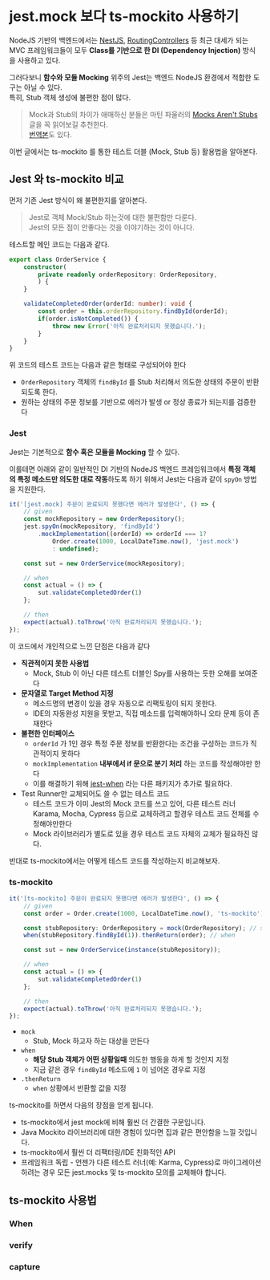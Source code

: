 # jest.mock 보다 ts-mockito 사용하기

NodeJS 기반의 백엔드에서는 [NestJS](https://docs.nestjs.com/providers#dependency-injection), [RoutingControllers](https://github.com/typestack/routing-controllers) 등 최근 대세가 되는 MVC 프레임워크들이 모두 **Class를 기반으로 한 DI (Dependency Injection)** 방식을 사용하고 있다.  
  
그러다보니 **함수와 모듈 Mocking** 위주의 Jest는 백엔드 NodeJS 환경에서 적합한 도구는 아닐 수 있다.  
특히, Stub 객체 생성에 불편한 점이 많다. 

> Mock과 Stub의 차이가 애매하신 분들은 마틴 파울러의 [Mocks Aren't Stubs](https://martinfowler.com/articles/mocksArentStubs.html) 글을 꼭 읽어보길 추천한다.  
> [번역본](https://sungjk.github.io/2022/02/03/mocks-arent-stubs.html)도 있다.

이번 글에서는 ts-mockito 를 통한 테스트 더블 (Mock, Stub 등) 활용법을 알아본다.

## Jest 와 ts-mockito 비교

먼저 기존 Jest 방식이 왜 불편한지를 알아본다.  

> Jest로 객체 Mock/Stub 하는것에 대한 불편함만 다룬다.  
> Jest의 모든 점이 안좋다는 것을 이야기하는 것이 아니다.
  
테스트할 메인 코드는 다음과 같다.  

```ts
export class OrderService {
    constructor(
        private readonly orderRepository: OrderRepository,
        ) {
    }

    validateCompletedOrder(orderId: number): void {
        const order = this.orderRepository.findById(orderId);
        if(order.isNotCompleted()) {
            throw new Error('아직 완료처리되지 못했습니다.');
        }
    }
}
```

위 코드의 테스트 코드는 다음과 같은 형태로 구성되어야 한다

*  `OrderRepository` 객체의 `findById` 를 Stub 처리해서 의도한 상태의 주문이 반환되도록 한다.
* 원하는 상태의 주문 정보를 기반으로 에러가 발생 or 정상 종료가 되는지를 검증한다

### Jest

Jest는 기본적으로 **함수 혹은 모듈을 Mocking** 할 수 있다.  

이를테면 아래와 같이 일반적인 DI 기반의 NodeJS 백엔드 프레임워크에서 **특정 객체의 특정 메소드만 의도한 대로 작동**하도록 하기 위해서 Jest는 다음과 같이 `spyOn` 방법을 지원한다.  
  
```ts
it('[jest.mock] 주문이 완료되지 못했다면 에러가 발생한다', () => {
    // given
    const mockRepository = new OrderRepository();
    jest.spyOn(mockRepository, 'findById')
        .mockImplementation((orderId) => orderId === 1?
            Order.create(1000, LocalDateTime.now(), 'jest.mock')
            : undefined);

    const sut = new OrderService(mockRepository);

    // when
    const actual = () => {
        sut.validateCompletedOrder(1)
    };

    // then
    expect(actual).toThrow('아직 완료처리되지 못했습니다.');
});
```

이 코드에서 개인적으로 느낀 단점은 다음과 같다

* **직관적이지 못한 사용법**
  * Mock, Stub 이 아닌 다른 테스트 더블인 Spy를 사용하는 듯한 오해를 보여준다
* **문자열로 Target Method 지정**
  * 메소드명의 변경이 있을 경우 자동으로 리팩토링이 되지 못한다.
  * IDE의 자동완성 지원을 못받고, 직접 메소드를 입력해야하니 오타 문제 등이 존재한다
* **불편한 인터페이스**
  * `orderId` 가 1인 경우 특정 주문 정보를 반환한다는 조건을 구성하는 코드가 직관적이지 못하다
  * `mockImplementation` **내부에서 if 문으로 분기 처리** 하는 코드를 작성해야만 한다
  * 이를 해결하기 위해 [jest-when](https://www.npmjs.com/package/jest-when) 라는 다른 패키지가 추가로 필요하다.  
* Test Runner만 교체되어도 쓸 수 없는 테스트 코드
  * 테스트 코드가 이미 Jest의 Mock 코드를 쓰고 있어, 다른 테스트 러너 Karama, Mocha, Cypress 등으로 교체하려고 할경우 테스트 코드 전체를 수정해야만한다
  * Mock 라이브러리가 별도로 있을 경우 테스트 코드 자체의 교체가 필요하진 않다. 

반대로 ts-mockito에서는 어떻게 테스트 코드를 작성하는지 비교해보자.

### ts-mockito

```ts
it('[ts-mockito] 주문이 완료되지 못했다면 에러가 발생한다', () => {
    // given
    const order = Order.create(1000, LocalDateTime.now(), 'ts-mockito');

    const stubRepository: OrderRepository = mock(OrderRepository); // stub 객체 생성
    when(stubRepository.findById(1)).thenReturn(order); // when

    const sut = new OrderService(instance(stubRepository));

    // when
    const actual = () => {
        sut.validateCompletedOrder(1)
    };

    // then
    expect(actual).toThrow('아직 완료처리되지 못했습니다.');
});
```

* `mock`
  * Stub, Mock 하고자 하는 대상을 만든다
* `when`
  * **해당 Stub 객체가 어떤 상황일때** 의도한 행동을 하게 할 것인지 지정
  * 지금 같은 경우 `findById` 메소드에 `1` 이 넘어온 경우로 지정
* `.thenReturn`
  * `when` 상황에서 반환할 값을 지정

ts-mockito를 하면서 다음의 장점을 얻게 됩니다.

* ts-mockito에서 jest mock에 비해 훨씬 더 간결한 구문입니다. 
* Java Mockito 라이브러리에 대한 경험이 있다면 집과 같은 편안함을 느낄 것입니다.
* ts-mockito에서 훨씬 더 리팩터링/IDE 친화적인 API
* 프레임워크 독립 - 언젠가 다른 테스트 러너(예: Karma, Cypress)로 마이그레이션하려는 경우 모든 jest.mocks 및 ts-mockito 모의를 교체해야 합니다.
  
## ts-mockito 사용법

### When

### verify

### capture
